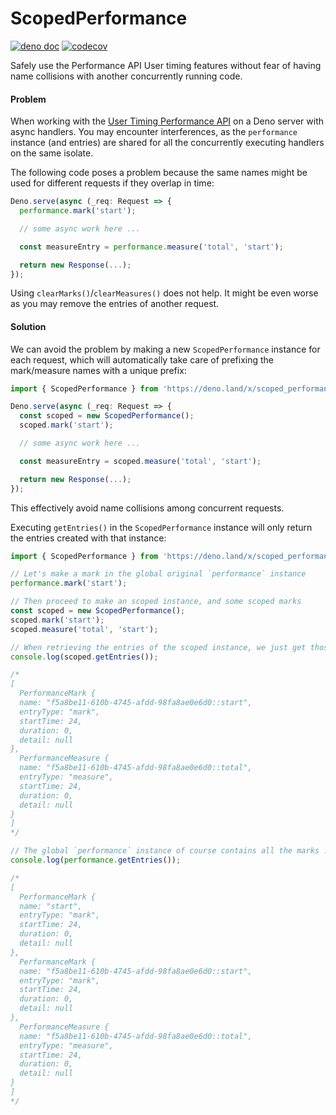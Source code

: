 # ScopedPerformance
[![deno doc](https://doc.deno.land/badge.svg)](https://doc.deno.land/https/deno.land/x/scoped_performance/mod.ts) [![codecov](https://codecov.io/gh/esroyo/scoped-performance/graph/badge.svg?token=OVVLMQFJ3A)](https://codecov.io/gh/esroyo/scoped-performance)

Safely use the Performance API User timing features without fear of having name collisions with another concurrently running code.

#### Problem

When working with the
[User Timing Performance API](https://developer.mozilla.org/en-US/docs/Web/API/Performance_API/User_timing)
on a Deno server with async handlers. You may encounter interferences, as the
`performance` instance (and entries) are shared for all the concurrently executing
handlers on the same isolate.

The following code poses a problem because the same names might be used for 
different requests if they overlap in time:

```ts
Deno.serve(async (_req: Request => {
  performance.mark('start');

  // some async work here ...

  const measureEntry = performance.measure('total', 'start');

  return new Response(...);
});
```

Using `clearMarks()`/`clearMeasures()` does not help. It might be even worse as you may
remove the entries of another request.

#### Solution

We can avoid the problem by making a new `ScopedPerformance` instance for each
request, which will automatically take care of prefixing the mark/measure
names with a unique prefix:

```ts
import { ScopedPerformance } from 'https://deno.land/x/scoped_performance/mod.ts';

Deno.serve(async (_req: Request => {
  const scoped = new ScopedPerformance();
  scoped.mark('start');

  // some async work here ...

  const measureEntry = scoped.measure('total', 'start');

  return new Response(...);
});
```

This effectively avoid name collisions among concurrent requests.

Executing `getEntries()` in the `ScopedPerformance` instance will only return the
entries created with that instance:

```ts
import { ScopedPerformance } from 'https://deno.land/x/scoped_performance/mod.ts';

// Let's make a mark in the global original `performance` instance
performance.mark('start');

// Then proceed to make an scoped instance, and some scoped marks
const scoped = new ScopedPerformance();
scoped.mark('start');
scoped.measure('total', 'start');

// When retrieving the entries of the scoped instance, we just get those...
console.log(scoped.getEntries());

/*
[
  PerformanceMark {
  name: "f5a8be11-610b-4745-afdd-98fa8ae0e6d0::start",
  entryType: "mark",
  startTime: 24,
  duration: 0,
  detail: null
},
  PerformanceMeasure {
  name: "f5a8be11-610b-4745-afdd-98fa8ae0e6d0::total",
  entryType: "measure",
  startTime: 24,
  duration: 0,
  detail: null
}
]
*/

// The global `performance` instance of course contains all the marks ...
console.log(performance.getEntries());

/*
[
  PerformanceMark {
  name: "start",
  entryType: "mark",
  startTime: 24,
  duration: 0,
  detail: null
},
  PerformanceMark {
  name: "f5a8be11-610b-4745-afdd-98fa8ae0e6d0::start",
  entryType: "mark",
  startTime: 24,
  duration: 0,
  detail: null
},
  PerformanceMeasure {
  name: "f5a8be11-610b-4745-afdd-98fa8ae0e6d0::total",
  entryType: "measure",
  startTime: 24,
  duration: 0,
  detail: null
}
]
*/
```
